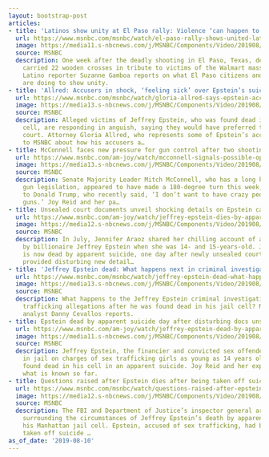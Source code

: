 ```yaml
---
layout: bootstrap-post
articles:
- title: 'Latinos show unity at El Paso rally: Violence ‘can happen to any of us’'
  url: https://www.msnbc.com/msnbc/watch/el-paso-rally-shows-united-latinos-speaking-out-against-racism-violence-65844293936
  image: https://media11.s-nbcnews.com/j/MSNBC/Components/Video/201908/n_msnbc_brk_gamboa_190810_1920x1080.nbcnews-fp-1200-630.jpg
  source: MSNBC
  description: One week after the deadly shooting in El Paso, Texas, demonstrators
    carried 22 wooden crosses in tribute to victims of the Walmart massacre. NBC News
    Latino reporter Suzanne Gamboa reports on what El Paso citizens and supporters
    are doing to show unity.
- title: 'Allred: Accusers in shock, ‘feeling sick’ over Epstein’s suicide'
  url: https://www.msnbc.com/msnbc/watch/gloria-allred-says-epstein-accusers-are-in-shock-feeling-sick-over-his-suicide-65842757960
  image: https://media13.s-nbcnews.com/j/MSNBC/Components/Video/201908/n_msnbc_brk_allred_190810_1920x1080.nbcnews-fp-1200-630.jpg
  source: MSNBC
  description: Alleged victims of Jeffrey Epstein, who was found dead in his jail
    cell, are responding in anguish, saying they would have preferred their day in
    court. Attorney Gloria Allred, who represents some of Epstein’s accusers, talks
    to MSNBC about how his accusers a…
- title: McConnell faces new pressure for gun control after two shootings
  url: https://www.msnbc.com/am-joy/watch/mcconnell-signals-possible-openness-to-new-gun-legislation-65842757935
  image: https://media13.s-nbcnews.com/j/MSNBC/Components/Video/201908/n_joy_guns_190810_1920x1080.nbcnews-fp-1200-630.jpg
  source: MSNBC
  description: Senate Majority Leader Mitch McConnell, who has a long history of opposing
    gun legislation, appeared to have made a 180-degree turn this week, in addition
    to Donald Trump, who recently said, ‘I don’t want to have crazy people having
    guns.’ Joy Reid and her pa…
- title: Unsealed court documents unveil shocking details on Epstein case
  url: https://www.msnbc.com/am-joy/watch/jeffrey-epstein-dies-by-apparent-suicide-as-new-details-emerge-65843269545
  image: https://media12.s-nbcnews.com/j/MSNBC/Components/Video/201908/n_joy_epstein2_190810_1920x1080.nbcnews-fp-1200-630.jpg
  source: MSNBC
  description: In July, Jennifer Araoz shared her chilling account of alleged rapes
    by billionaire Jeffrey Epstein when she was 14- and 15-years-old. Jeffrey Epstein
    is now dead by apparent suicide, one day after newly unsealed court documents
    provided disturbing new detail…
- title: 'Jeffrey Epstein dead: What happens next in criminal investigation?'
  url: https://www.msnbc.com/msnbc/watch/jeffrey-epstein-dead-what-happens-next-in-criminal-investigation-65841733927
  image: https://media13.s-nbcnews.com/j/MSNBC/Components/Video/201908/n_msnbc_brk_cevallos_190810_1920x1080.nbcnews-fp-1200-630.jpg
  source: MSNBC
  description: What happens to the Jeffrey Epstein criminal investigation in to sex
    trafficking allegations after he was found dead in his jail cell? MSNBC legal
    analyst Danny Cevallos reports.
- title: Epstein dead by apparent suicide day after disturbing docs unsealed
  url: https://www.msnbc.com/am-joy/watch/jeffrey-epstein-dead-by-apparent-suicide-found-unresponsive-in-cell-65842246002
  image: https://media11.s-nbcnews.com/j/MSNBC/Components/Video/201908/n_joy_epstein1_190810_1920x1080.nbcnews-fp-1200-630.jpg
  source: MSNBC
  description: Jeffrey Epstein, the financier and convicted sex offender, who was
    in jail on charges of sex trafficking girls as young as 14 years old, has been
    found dead in his cell in an apparent suicide. Joy Reid and her expert panel discuss
    what is known so far.
- title: Questions raised after Epstein dies after being taken off suicide watch
  url: https://www.msnbc.com/msnbc/watch/questions-raised-after-epstein-dies-after-being-taken-off-suicide-watch-65841733734
  image: https://media12.s-nbcnews.com/j/MSNBC/Components/Video/201908/n_msnbc_brk_winter_epstein_190810_1920x1080.nbcnews-fp-1200-630.jpg
  source: MSNBC
  description: The FBI and Department of Justice’s inspector general are opening investigations
    surrounding the circumstances of Jeffrey Epstein’s death by apparent suicide in
    his Manhattan jail cell. Epstein, accused of sex trafficking, had been recently
    taken off suicide …
as_of_date: '2019-08-10'
---
```


